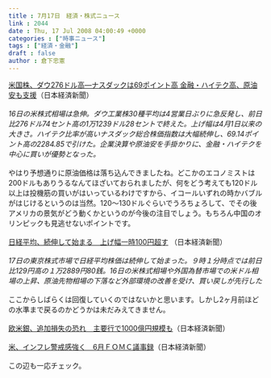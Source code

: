 ```yaml
---
title : 7月17日　経済・株式ニュース
link : 2044
date : Thu, 17 Jul 2008 04:00:49 +0000
categories : ["時事ニュース"]
tags : ["経済・金融"]
draft : false
author : 倉下忠憲
---
```


<A HREF="http://www.nikkei.co.jp/news/market/20080717c8ASB7IAA05170708.html" TARGET="_blank">米国株、ダウ276ドル高―ナスダックは69ポイント高 金融・ハイテク高、原油安も支援</A>（日本経済新聞）<BR><BR><I>16日の米株式相場は急伸。ダウ工業株30種平均は4営業日ぶりに急反発し、前日比276ドル74セント高の1万1239ドル28セントで終えた。上げ幅は4月1日以来の大きさ。ハイテク比率が高いナスダック総合株価指数は大幅続伸し、69.14ポイント高の2284.85で引けた。企業決算や原油安を手掛かりに、金融・ハイテクを中心に買いが優勢となった。</I><BR><BR>やはり予想通りに原油価格は落ち込んできましたね。どこかのエコノミストは200ドルもありうるなんてほざいておられましたが、何をどう考えても120ドル以上は投機筋の買いがはいっているわけですから、イコールいずれの時かバブルがはじけるというのは当然。120～130ドルぐらいでうろちょろして、でその後アメリカの景気がどう動くかというのが今後の注目でしょう。もちろん中国のオリンピックも見逃せないポイントです。<BR><BR><A HREF="http://www.nikkei.co.jp/news/main/20080717AT3L1701O17072008.html" TARGET="_blank">日経平均、続伸して始まる　上げ幅一時100円超す</A> （日本経済新聞）<BR><BR><I>17日の東京株式市場で日経平均株価は続伸して始まった。９時１分時点では前日比129円高の１万2889円80銭。16日の米株式相場や外国為替市場での米ドル相場の上昇、原油先物相場の下落など外部環境の改善を受け、買い戻しが先行した</I><BR><BR>ここからしばらくは回復していくのではないかと思います。しかし2ヶ月前ほどの水準まで戻るのかどうかは未だみえてきません。<BR><BR><A HREF="http://www.nikkei.co.jp/news/main/20080717AT2M1000816072008.html" TARGET="_blank">欧米銀、追加損失の恐れ　主要行で1000億円規模も</A>（日本経済新聞）<BR><BR><A HREF="http://www.nikkei.co.jp/news/main/20080717AT3K1700417072008.html" TARGET="_blank">米、インフレ警戒感強く　6月ＦＯＭＣ議事録</A>（日本経済新聞）<BR><BR>この辺も一応チェック。<br><br>
